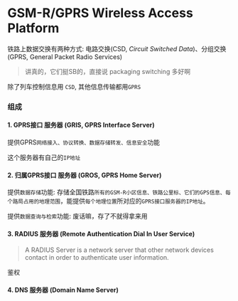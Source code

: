 # GSM-R/GPRS Wireless Access Platform

铁路上数据交换有两种方式: 电路交换\(CSD, _Circuit Switched Data_\)、分组交换\(GPRS, General Packet Radio Services\)

> 讲真的，它们挺SB的，直接说 packaging switching 多好啊

除了列车控制信息用 `CSD`, 其他信息传输都用`GPRS`



### 组成

#### 1. GPRS接口 服务器 \(GRIS, GPRS Interface Server\)

提供GPRS`网络接入、协议转换、数据存储转发、信息安全`功能

这个服务器有自己的`IP地址`

#### 2. 归属GPRS接口 服务器 \(GROS, GPRS Home Server\)

提供`数据存储`功能: 存储全国铁路`所有的GSM-R小区信息、铁路公里标、它们的GPS信息、每个路局占用的地理范围`，能提供`每个地理位置`所对应的`GPRS接口服务器的IP地址`。

提供`数据查询与检索`功能: 废话嘛，存了不就得拿来用

#### 3. RADIUS 服务器 \(Remote Authentication Dial In User Service\)

> A RADIUS Server is a network server that other network devices contact in order to authenticate user information.

鉴权

#### 4. DNS 服务器 \(Domain Name Server\)

